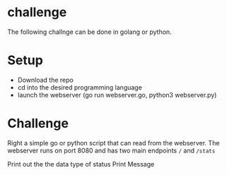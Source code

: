 # challenge
The following challnge can be done in golang or python. 
# Setup
* Download the repo
* cd into the desired programming language
* launch the webserver (go run webserver.go, python3 webserver.py)

# Challenge
Right a simple go or python script that can read from the webserver. The webserver runs on port 8080 and has two main endpoints `/` and `/stats`

Print out the the data type of status
Print Message
